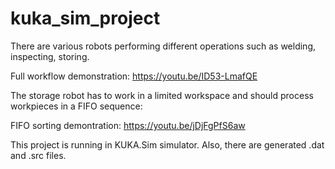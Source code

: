 # kuka_sim_project

There are various robots performing different operations such as welding, inspecting, storing.

Full workflow demonstration: https://youtu.be/ID53-LmafQE

The storage robot has to work in a limited workspace and should process workpieces in a FIFO sequence:

FIFO sorting demontration: https://youtu.be/jDjFgPfS6aw

This project is running in KUKA.Sim simulator. Also, there are generated .dat and .src files.

